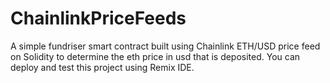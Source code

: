 # ChainlinkPriceFeeds
A simple fundriser smart contract built using Chainlink ETH/USD price feed on Solidity to determine the eth price in usd that is deposited. You can deploy and test this project using Remix IDE.
